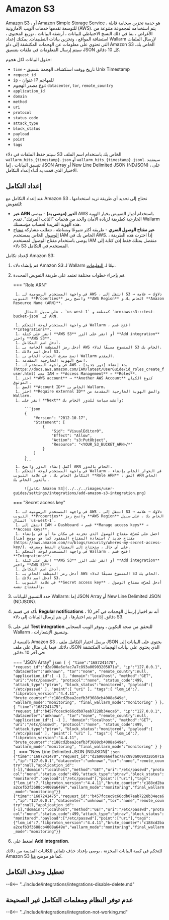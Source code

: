 # Amazon S3

[Amazon S3](https://aws.amazon.com/s3/?nc1=h_ls) ، أو Amazon Simple Storage Service ، هو خدمة تخزين سحابية قابلة للتوسعة تقدمها خدمات الويب الأمازونية (AWS). يتم استخدامه لمجموعة متنوعة من الأغراض ، بما في ذلك النسخ الاحتياطي للبيانات ، أرشفة البيانات ، توزيع المحتوى ، استضافة المواقع ، وتخزين بيانات التطبيقات. يمكنك إعداد Wallarm لإرسال الملفات التي تحتوي على معلومات عن الهجمات المكتشفة إلى دلو Amazon S3 الخاص بك. سيتم إرسال المعلومات في ملفات بتنسيق JSON كل 10 دقائق.

حقول البيانات لكل هجوم:

* `time` - تاريخ ووقت استكشاف الهجمة بتنسيق Unix Timestamp
* `request_id`
* `ip` - عنوان IP للمهاجم
* نوع مصدر الهجوم: `datacenter`, `tor`, `remote_country`
* `application_id`
* `domain`
* `method`
* `uri`
* `protocol`
* `status_code`
* `attack_type`
* `block_status`
* `payload` 
* `point`
* `tags`

سيتم حفظ الملفات في دلاء S3 الخاص بك باستخدام اسم الملف `wallarm_hits_{timestamp}.json` أو `wallarm_hits_{timestamp}.jsonl`. سيعتمد تنسيق البيانات ، إما JSON Array أو New Line Delimited JSON (NDJSON) ، على الاختيار الذي قمت به أثناء إعداد التكامل.

## إعداد التكامل

عند إعداد التكامل مع Amazon S3 ، تحتاج إلى تحديد أي طريقة تريد استخدامها للتفويض:

* **عبر ARN الدور (موصى به)** - يوصي AWS باستخدام أدوار التفويض بخيار الهوية الخارجية كطريقة لزيادة الأمان والحد من هجمات "النائب المرتبك". تقدم Wallarm هذه الهوية الفريدة لحساب مؤسستك.
* **عبر مفتاح الوصول السري** - طريقة أكثر شيوعًا وبساطة ، تتطلب مشاركة [مفتاح الوصول](https://docs.aws.amazon.com/powershell/latest/userguide/pstools-appendix-sign-up.html) الخاص بمستخدم IAM الخاص بك في AWS. إذا اخترت هذه الطريقة ، يوصى باستخدام مفتاح الوصول لمستخدم IAM منفصل يمتلك فقط إذن كتابة إلى دلاء S3 المستخدم في التكامل.

لإعداد تكامل Amazon S3:

1. قم بإنشاء دلاء Amazon S3 لـ Wallarm تبعًا لـ [التعليمات](https://docs.aws.amazon.com/AmazonS3/latest/userguide/GetStartedWithS3.html).
1. قم بإجراء خطوات مختلفة تعتمد على طريقة التفويض المحددة.

    === "Role ARN"

        1. في واجهة المستخدم الرسومية لـ AWS ، انتقل إلى S3 → دلاؤك → علامة التبويب **Properties** وانسخ رمز **AWS Region** الخاص بك و **Amazon Resource Name (ARN)**.

            على سبيل المثال ، `us-west-1` كمنطقة و `arn:aws:s3:::test-bucket-json` كـ ARN.

        1. في واجهة المستخدم لوحة التحكم Wallarm ، افتح قسم **Integrations**.
        1. انقر على كتلة **AWS S3** أو انقر على الزر **Add integration** واختر **AWS S3**.
        1. أدخل اسم التكامل.
        1. أدخل رمز المنطقة الخاصة بـ AWS المنسوخ مسبقًا لدلاء S3 الخاص بك.
        1. أدخل اسم دلائك S3.
        1. انسخ معرف الحساب الخاص بـ Wallarm المقدم.
        1. انسخ الهوية الخارجية المقدمة.
        1. في واجهة المستخدم لـ AWS ، بدء إنشاء [دور جديد](https://docs.aws.amazon.com/IAM/latest/UserGuide/id_roles_create_for-user.html) تحت IAM → **Access Management** → **Roles**.
        1. اختر **AWS account** → **Another AWS Account** كنوع الكيان الموثوق.
        1. الصق **Account ID** الخاص بـ Wallarm.
        1. اختر **Require external ID** والصق الهوية الخارجية المقدمة من Wallarm.
        1. انقر على **Next** وأنشئ سياسة للدور الخاص بك:

            ```json
            {
                "Version": "2012-10-17",
                "Statement": [
                    {
                        "Sid": "VisualEditor0",
                        "Effect": "Allow",
                        "Action": "s3:PutObject",
                        "Resource": "<YOUR_S3_BUCKET_ARN>/*"
                    }
                ]
            }
            ```
        1. أكمل إنشاء الدور وانسخ ARN الخاص بالدور.
        1. في واجهة المستخدم لوحة التحكم Wallarm ، في الحوار الخاص بإنشاء التكامل الخاص بك ، في علامة التبويب **Role ARN** ، الصق ARN الخاص بالدور الخاص بك.

            ![تكامل Amazon S3](../../../images/user-guides/settings/integrations/add-amazon-s3-integration.png)

    === "Secret access key"

        1. في واجهة المستخدم الرسومية لـ AWS ، انتقل إلى S3 → دلاؤك → علامة التبويب **Properties** وانسخ رمز **AWS Region** الخاص بك ، على سبيل المثال `us-west-1`.
        1. انتقل إلى IAM → Dashboard → قسم **Manage access keys** → **Access keys**.
        1. احصل على مُعرّف مفتاح الوصول الذي تخزنه في مكان ما أو قم بإنشاء مفتاح جديد / استعادة المفتاح المفقود كما هو موضح [هنا](https://aws.amazon.com/ru/blogs/security/wheres-my-secret-access-key/). على أي حال ، ستحتاج إلى المفتاح النشط ومعرفه.
        1. في واجهة المستخدم لوحة التحكم Wallarm ، افتح قسم **Integrations**.
        1. انقر على كتلة **AWS S3** أو انقر على الزر **Add integration** واختر **AWS S3**.
        1. أدخل اسم التكامل.
        1. أدخل رمز المنطقة الخاص بـ AWS المنسوخ مسبقًا لدلاء S3 الخاص بك.
        1. أدخل اسم دلائك S3.
        1. في علامة التبويب **Secret access key** ، أدخل مُعرّف مفتاح الوصول والمفتاح نفسه.

1. حدد التنسيق للبيانات Wallarm: إما JSON Array أو New Line Delimited JSON (NDJSON).
1. تأكد في قسم **Regular notifications** ، أنه تم اختيار إرسال الهجمات في آخر 10 دقائق. إذا لم يتم اختيارها ، لن يتم إرسال البيانات إلى دلاء S3.
1. انقر على **Test integration** للتحقق من صحة التكوين ، وتوفر الويب السحابي Wallarm ، وتنسيق الإشعارات.

    بالنسبة لـ Amazon S3 ، يرسل اختبار التكامل ملف JSON يحتوي على البيانات إلى دلائك. فيما يلي مثال على ملف JSON الذي يحتوي على بيانات الهجمات المكتشفة في آخر 10 دقائق:

    === "JSON Array"
        ```json
        [
        {
            "time":"1687241470",
            "request_id":"d2a900a6efac7a7c893a00903205071a",
            "ip":"127.0.0.1",
            "datacenter":"unknown",
            "tor":"none",
            "remote_country":null,
            "application_id":[
                -1
            ],
            "domain":"localhost",
            "method":"GET",
            "uri":"/etc/passwd",
            "protocol":"none",
            "status_code":499,
            "attack_type":"ptrav",
            "block_status":"monitored",
            "payload":[
                "/etc/passwd"
            ],
            "point":[
                "uri"
            ],
            "tags":{
                "lom_id":7,
                "libproton_version":"4.4.11",
                "brute_counter":"c188cd2baa2cefb3f3688cb4008a649e",
                "wallarm_mode":"monitoring",
                "final_wallarm_mode":"monitoring"
            }
        },
        {
            "time":"1687241475",
            "request_id":"b457fccec9c66cdb07eab7228b34eca6",
            "ip":"127.0.0.1",
            "datacenter":"unknown",
            "tor":"none",
            "remote_country":null,
            "application_id":[
                -1
            ],
            "domain":"localhost",
            "method":"GET",
            "uri":"/etc/passwd",
            "protocol":"none",
            "status_code":499,
            "attack_type":"ptrav",
            "block_status":"monitored",
            "payload":[
                "/etc/passwd"
            ],
            "point":[
                "uri"
            ],
            "tags":{
                "lom_id":7,
                "libproton_version":"4.4.11",
                "brute_counter":"c188cd2baa2cefb3f3688cb4008a649e",
                "wallarm_mode":"monitoring",
                "final_wallarm_mode":"monitoring"
            }
        }
        ]
        ```
    === "New Line Delimited JSON (NDJSON)"
        ```json
        {"time":"1687241470","request_id":"d2a900a6efac7a7c893a00903205071a","ip":"127.0.0.1","datacenter":"unknown","tor":"none","remote_country":null,"application_id":[-1],"domain":"localhost","method":"GET","uri":"/etc/passwd","protocol":"none","status_code":499,"attack_type":"ptrav","block_status":"monitored","payload":["/etc/passwd"],"point":["uri"],"tags":{"lom_id":7,"libproton_version":"4.4.11","brute_counter":"c188cd2baa2cefb3f3688cb4008a649e","wallarm_mode":"monitoring","final_wallarm_mode":"monitoring"}}
        {"time":"1687241475","request_id":"b457fccec9c66cdb07eab7228b34eca6","ip":"127.0.0.1","datacenter":"unknown","tor":"none","remote_country":null,"application_id":[-1],"domain":"localhost","method":"GET","uri":"/etc/passwd","protocol":"none","status_code":499,"attack_type":"ptrav","block_status":"monitored","payload":["/etc/passwd"],"point":["uri"],"tags":{"lom_id":7,"libproton_version":"4.4.11","brute_counter":"c188cd2baa2cefb3f3688cb4008a649e","wallarm_mode":"monitoring","final_wallarm_mode":"monitoring"}}
        ```
1. اضغط على **Add integration**.

للتحكم في كمية البيانات المخزنة ، يوصى بإعداد حذف تلقائي للكائنات القديمة من دلائك Amazon S3 كما هو موضح [هنا](https://docs.aws.amazon.com/AmazonS3/latest/userguide/object-lifecycle-mgmt.html).

## تعطيل وحذف التكامل

--8<-- "../include/integrations/integrations-disable-delete.md"

## عدم توفر النظام ومعلمات التكامل غير الصحيحة

--8<-- "../include/integrations/integration-not-working.md"